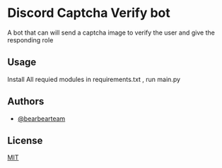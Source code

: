
# Discord Captcha Verify bot

A bot that can will send a captcha image to verify the user and give the responding role


## Usage
Install All requied modules in requirements.txt , run main.py
## Authors

- [@bearbearteam](https://github.com/bearbearteam)


## License

[MIT](https://choosealicense.com/licenses/mit/)

